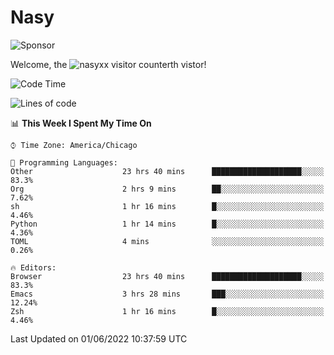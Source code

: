 # Nasy

<!--
<p align="center">
<img height="200" src="https://github-readme-stats.vercel.app/api?username=nasyxx&count_private=true&show_icons=true&theme=dracula&include_all_commits=true"/>
<img height="200" src="https://github-readme-stats.vercel.app/api/top-langs/?username=nasyxx&theme=dracula&hide=html,jupyter+notebook&count_private=true&show_icons=true"/>
</p>

  
----------------
-->

![Sponsor](https://img.shields.io/static/v1.svg?label=Sponsor&message=%E2%9D%A4&logo=GitHub&style=flat&color=pink)
 
Welcome, the ![nasyxx visitor counter](https://count.getloli.com/get/@nasyxx?theme=rule34)th vistor!
 
<!--START_SECTION:waka-->
![Code Time](http://img.shields.io/badge/Code%20Time-2%2C444%20hrs%2040%20mins-blue)

![Lines of code](https://img.shields.io/badge/From%20Hello%20World%20I%27ve%20Written-5%20Million%20lines%20of%20code-blue)

📊 **This Week I Spent My Time On** 

```text
⌚︎ Time Zone: America/Chicago

💬 Programming Languages: 
Other                    23 hrs 40 mins      ████████████████████░░░░░   83.3% 
Org                      2 hrs 9 mins        ██░░░░░░░░░░░░░░░░░░░░░░░   7.62% 
sh                       1 hr 16 mins        █░░░░░░░░░░░░░░░░░░░░░░░░   4.46% 
Python                   1 hr 14 mins        █░░░░░░░░░░░░░░░░░░░░░░░░   4.36% 
TOML                     4 mins              ░░░░░░░░░░░░░░░░░░░░░░░░░   0.26%

🔥 Editors: 
Browser                  23 hrs 40 mins      ████████████████████░░░░░   83.3% 
Emacs                    3 hrs 28 mins       ███░░░░░░░░░░░░░░░░░░░░░░   12.24% 
Zsh                      1 hr 16 mins        █░░░░░░░░░░░░░░░░░░░░░░░░   4.46%

```


 Last Updated on 01/06/2022 10:37:59 UTC
<!--END_SECTION:waka-->

<!-- ![visitors](https://visitor-badge.laobi.icu/badge?page_id=nasyxx.nasyxx) -->
